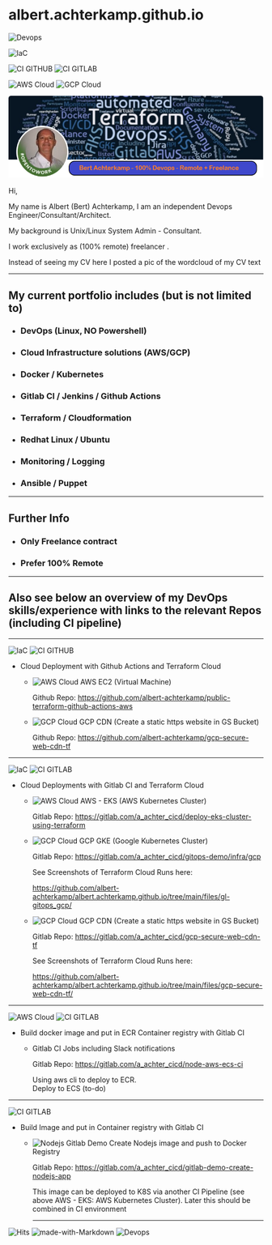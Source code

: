 # albert.achterkamp.github.io

  ![Devops](https://img.shields.io/badge/-100%25%20DevOps-blue)
  
   ![IaC](https://img.shields.io/badge/IaC-TERRAFORM-blueviolet)

   ![CI GITHUB](https://img.shields.io/badge/CI-GITHUB-black) ![CI GITLAB](https://img.shields.io/badge/CI-GITLAB-red)

   ![AWS Cloud](https://img.shields.io/badge/CLOUD-AWS-orange) ![GCP Cloud](https://img.shields.io/badge/CLOUD-GCP-brightgreen)

![LI Profile - Bert Achterkamp](files/prof-bert-3.PNG?raw=true "LI Profile - Bert Achterkamp")

Hi,

My name is Albert (Bert) Achterkamp, I am an independent Devops Engineer/Consultant/Architect.

My background is Unix/Linux System Admin - Consultant.  

I work exclusively as (100% remote) freelancer .

Instead of seeing my CV here I posted a pic of the wordcloud of my CV text

----------------

## My current portfolio includes (but is not limited to)

+ ### DevOps (Linux, NO Powershell)

+ ### Cloud Infrastructure solutions (AWS/GCP)

+ ### Docker / Kubernetes

+ ### Gitlab CI / Jenkins / Github Actions

+ ### Terraform / Cloudformation

+ ### Redhat Linux / Ubuntu

+ ### Monitoring / Logging

+ ### Ansible / Puppet

----------------

## Further Info

+ ### Only Freelance contract

+ ### Prefer 100% Remote

----------------

## Also see below an overview of my **DevOps skills/experience** with links to the relevant Repos (including CI pipeline) ##

----------------
![IaC](https://img.shields.io/badge/IaC-TERRAFORM-blueviolet)
![CI GITHUB](https://img.shields.io/badge/CI-GITHUB-black)

+ Cloud Deployment with Github Actions and Terraform Cloud

  + ![AWS Cloud](https://img.shields.io/badge/CLOUD-AWS-orange)
AWS EC2 (Virtual Machine)

    Github Repo: <https://github.com/albert-achterkamp/public-terraform-github-actions-aws>

  + ![GCP Cloud](https://img.shields.io/badge/CLOUD-GCP-brightgreen) GCP CDN (Create a static https website in GS Bucket)

    Github Repo: <https://github.com/albert-achterkamp/gcp-secure-web-cdn-tf>

----------------
![IaC](https://img.shields.io/badge/IaC-TERRAFORM-blueviolet)
![CI GITLAB](https://img.shields.io/badge/CI-GITLAB-red)

+ Cloud Deployments with Gitlab CI and Terraform Cloud
  + ![AWS Cloud](https://img.shields.io/badge/CLOUD-AWS-orange) AWS - EKS (AWS Kubernetes Cluster)

    Gitlab Repo: <https://gitlab.com/a_achter_cicd/deploy-eks-cluster-using-terraform>

  + ![GCP Cloud](https://img.shields.io/badge/CLOUD-GCP-brightgreen) GCP GKE (Google Kubernetes Cluster)

    Gitlab Repo: <https://gitlab.com/a_achter_cicd/gitops-demo/infra/gcp>

    See Screenshots of Terraform Cloud Runs here:

    <https://github.com/albert-achterkamp/albert.achterkamp.github.io/tree/main/files/gl-gitops_gcp/>

  + ![GCP Cloud](https://img.shields.io/badge/CLOUD-GCP-brightgreen) GCP CDN (Create a static https website in GS Bucket)

    Gitlab Repo: <https://gitlab.com/a_achter_cicd/gcp-secure-web-cdn-tf>

    See Screenshots of Terraform Cloud Runs here:

    <https://github.com/albert-achterkamp/albert.achterkamp.github.io/tree/main/files/gcp-secure-web-cdn-tf/>

----------------
![AWS Cloud](https://img.shields.io/badge/CLOUD-AWS-orange)
![CI GITLAB](https://img.shields.io/badge/CI-GITLAB-red)

+ Build docker image and put in ECR Container registry with Gitlab CI
  + Gitlab CI Jobs including Slack notifications

      Gitlab Repo: <https://gitlab.com/a_achter_cicd/node-aws-ecs-ci>

    Using aws cli to deploy to ECR.  
    Deploy to ECS (to-do)

----------------
![CI GITLAB](https://img.shields.io/badge/CI-GITLAB-red)

+ Build Image and put in Container registry with Gitlab CI
  + ![Nodejs](https://img.shields.io/badge/code-JS-green) Gitlab Demo Create Nodejs image and push to Docker Registry

    Gitlab Repo: <https://gitlab.com/a_achter_cicd/gitlab-demo-create-nodejs-app>

    This image can be deployed to K8S via another CI Pipeline (see above AWS - EKS: AWS Kubernetes Cluster).
    Later this should be combined in CI environment

    ----------------

![Hits](https://hits.seeyoufarm.com/api/count/incr/badge.svg?url=https%3A%2F%2Fgithub.com%2Falbert-achterkamp%2Falbert.achterkamp.github.io%2Fhit-counter&count_bg=%2379C83D&title_bg=%23555555&icon=&icon_color=%23E7E7E7&title=hits&edge_flat=false)
![made-with-Markdown](https://img.shields.io/badge/Made%20with-Markdown-1f425f.svg)
![Devops](https://img.shields.io/badge/-100%25%20DevOps-blue)
